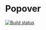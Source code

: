 # Popover

[![Build status](https://ci.appveyor.com/api/projects/status/lylni05wa0ymn2uw?svg=true)](https://ci.appveyor.com/project/jdaianova/popover)
